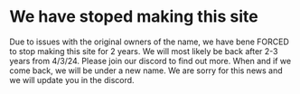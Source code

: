 # We have stoped making this site
Due to issues with the original owners of the name, we have bene FORCED to stop making this site for 2 years. 
We will most likely be back after 2-3 years from 4/3/24. Please join our discord to find out more. 
When and if we come back, we will be under a new name. 
We are sorry for this news and we will update you in the discord.
